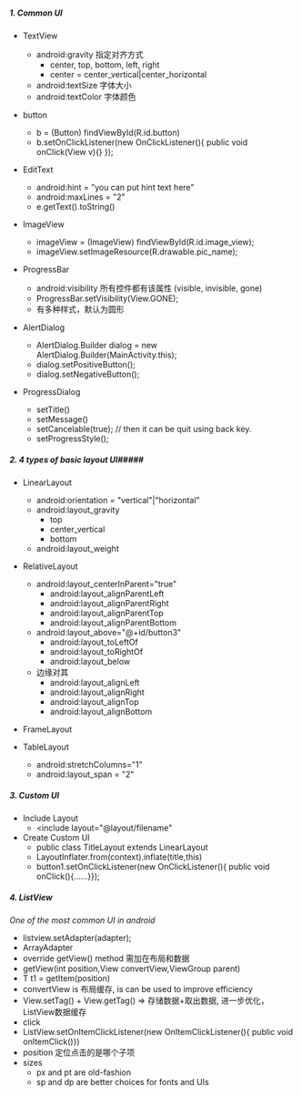 ##### 1. Common UI #####
* TextView
  * android:gravity 指定对齐方式
    * center, top, bottom, left, right
    * center = center_vertical|center_horizontal
  * android:textSize 字体大小
  * android:textColor 字体颜色

* button
  * b = (Button) findViewById(R.id.button)
  * b.setOnClickListener(new OnClickListener(){ public void onClick(View v){} });

* EditText
  * android:hint = "you can put hint text here"
  * android:maxLines = "2"
  * e.getText().toString()

* ImageView
  * imageView = (ImageView) findViewById(R.id.image_view);
  * imageView.setImageResource(R.drawable.pic_name);

* ProgressBar
  * android:visibility 所有控件都有该属性 (visible, invisible, gone)
  * ProgressBar.setVisibility(View.GONE);
  * 有多种样式，默认为圆形

* AlertDialog
  * AlertDialog.Builder dialog = new AlertDialog.Builder(MainActivity.this);
  * dialog.setPositiveButton();
  * dialog.setNegativeButton();

* ProgressDialog
  * setTitle()
  * setMessage()
  * setCancelable(true); // then it can be quit using back key.
  * setProgressStyle();

##### 2. 4 types of basic layout UI#####
* LinearLayout
  * android:orientation = "vertical"|"horizontal"
  * android:layout_gravity
    * top
    * center_vertical
    * bottom
  * android:layout_weight

* RelativeLayout
  * android:layout_centerInParent="true"
    * android:layout_alignParentLeft
    * android:layout_alignParentRight
    * android:layout_alignParentTop
    * android:layout_alignParentBottom
  * android:layout_above="@+id/button3"
    * android:layout_toLeftOf
    * android:layout_toRightOf
    * android:layout_below
  * 边缘对其
    * android:layout_alignLeft
    * android:layout_alignRight
    * android:layout_alignTop
    * android:layout_alignBottom

* FrameLayout

* TableLayout
  * android:stretchColumns="1"
  * android:layout_span = "2"

##### 3. Custom UI #####
  * Include Layout
    * <include layout="@layout/filename"
  * Create Custom UI
    * public class TitleLayout extends LinearLayout
    * LayoutInflater.from(context).inflate(title,this)
    * button1.setOnClickListener(new OnClickListener(){ public void onClick(){......}});

##### 4. ListView #####
*One of the most common UI in android*
  * listview.setAdapter(adapter);
  * ArrayAdapter<T>
  * override getView() method 需加在布局和数据
   * getView(int position,View convertView,ViewGroup parent)
   * T t1 = getItem(position)
   * convertView is 布局缓存, is can be used to improve efficiency
   * View.setTag() + View.getTag() => 存储数据+取出数据, 进一步优化，ListView数据缓存
  * click
   * ListView.setOnItemClickListener(new OnItemClickListener(){ public void onItemClick()})
   * position 定位点击的是哪个子项
  * sizes
    * px and pt are old-fashion
    * sp and dp are better choices for fonts and UIs

